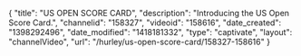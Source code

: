 {
    "title": "US OPEN SCORE CARD",
    "description": "Introducing the US Open Score Card.",
    "channelid": "158327",
    "videoid": "158616",
    "date_created": "1398292496",
    "date_modified": "1418181332",
    "type": "captivate",
    "layout": "channelVideo",
    "url": "\/hurley\/us-open-score-card\/158327-158616"
}